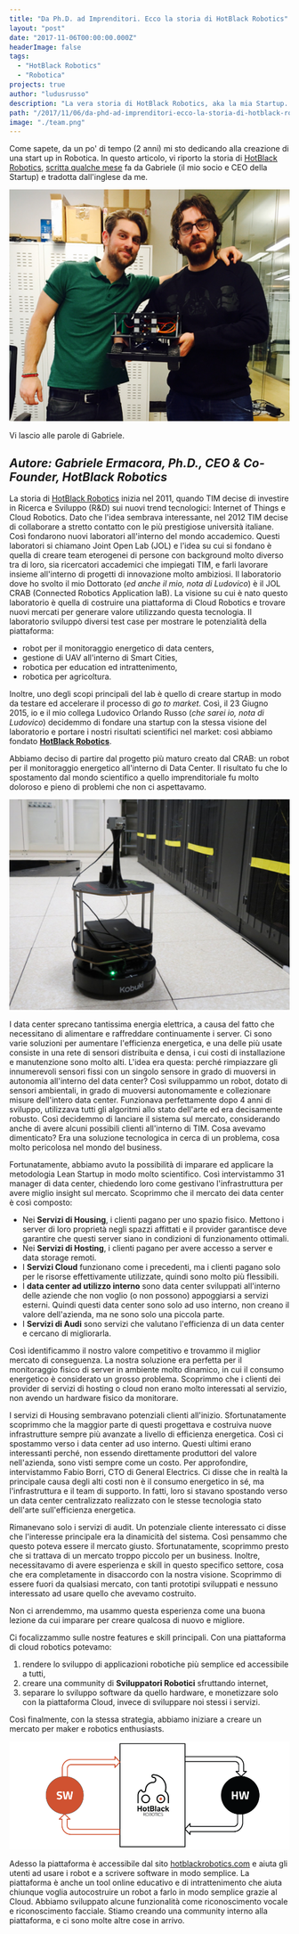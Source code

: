 ```yaml
---
title: "Da Ph.D. ad Imprenditori. Ecco la storia di HotBlack Robotics"
layout: "post"
date: "2017-11-06T00:00:00.000Z"
headerImage: false
tags:
  - "HotBlack Robotics"
  - "Robotica"
projects: true
author: "ludusrusso"
description: "La vera storia di HotBlack Robotics, aka la mia Startup. Scritta dal mio socio Gabriele Ermacora"
path: "/2017/11/06/da-phd-ad-imprenditori-ecco-la-storia-di-hotblack-robotics/"
image: "./team.png"
---
```


Come sapete, da un po' di tempo (2 anni) mi sto dedicando alla creazione di una
start up in Robotica. In questo articolo, vi riporto la storia di [HotBlack Robotics](http://www.hotblackrobotics.com/),
[scritta qualche mese](http://mars42.org/blog/2017/1/4/hotblack-robotics-story) fa da Gabriele (il mio socio e CEO della Startup) e tradotta
dall'inglese da me.

![Team HotBlack Robotics](./team.png)

Vi lascio alle parole di Gabriele.

## _Autore: Gabriele Ermacora, Ph.D., CEO & Co-Founder, HotBlack Robotics_

La storia di [HotBlack Robotics](http://www.hotblackrobotics.com/) inizia nel 2011, quando TIM decise di investire in Ricerca e Sviluppo (R&D) sui nuovi trend tecnologici: Internet of Things e Cloud Robotics.
Dato che l'idea sembrava interessante, nel 2012 TIM decise di collaborare a stretto contatto con le più prestigiose università italiane. Così fondarono nuovi laboratori all'interno del mondo accademico. Questi laboratori si chiamano Joint Open Lab (JOL) e l'idea su cui si fondano è quella di creare team eterogenei di persone con background molto diverso tra di loro, sia ricercatori accademici che impiegati TIM, e farli lavorare insieme all'interno di progetti di innovazione molto ambiziosi.
Il laboratorio dove ho svolto il mio Dottorato (_ed anche il mio, nota di Ludovico_) è il JOL CRAB (Connected Robotics Application laB). La visione su cui è nato questo laboratorio è quella di costruire una piattaforma di Cloud Robotics e trovare nuovi mercati per generare valore utilizzando questa tecnologia. Il laboratorio sviluppò diversi test case per mostrare le potenzialità della piattaforma:

- robot per il monitoraggio energetico di data centers,
- gestione di UAV all'interno di Smart Cities,
- robotica per education ed intrattenimento,
- robotica per agricoltura.

Inoltre, uno degli scopi principali del lab è quello di creare startup in modo da testare ed accelerare il processo di _go to market_. Così, il 23 Giugno 2015, io e il mio collega Ludovico Orlando Russo (_che sarei io, nota di Ludovico_) decidemmo di fondare una startup con la stessa visione del laboratorio e portare i nostri risultati scientifici nel market: così abbiamo fondato [**HotBlack Robotics**](http://www.hotblackrobotics.com/).

Abbiamo deciso di partire dal progetto più maturo creato dal CRAB: un robot per il monitoraggio energetico all'interno di Data Center. Il risultato fu che lo spostamento dal mondo scientifico a quello imprenditoriale fu molto doloroso e pieno di problemi che non ci aspettavamo.

![Robot per il monitoraggio termico nel data center](./robot.png)

I data center sprecano tantissima energia elettrica, a causa del fatto che necessitano di alimentare e raffreddare continuamente i server. Ci sono varie soluzioni per aumentare l'efficienza energetica, e una delle più usate consiste in una rete di sensori distribuita e densa, i cui costi di installazione e manutenzione sono molto alti. L'idea era questa: perché rimpiazzare gli innumerevoli sensori fissi con un singolo sensore in grado di muoversi in autonomia all'interno del data center? Così sviluppammo un robot, dotato di sensori ambientali, in grado di muoversi autonomamente e collezionare misure dell'intero data center. Funzionava perfettamente dopo 4 anni di sviluppo, utilizzava tutti gli algoritmi allo stato dell'arte ed era decisamente robusto.
Così decidemmo di lanciare il sistema sul mercato, considerando anche di avere alcuni possibili clienti all'interno di TIM. Cosa avevamo dimenticato? Era una soluzione tecnologica in cerca di un problema, cosa molto pericolosa nel mondo del business.

Fortunatamente, abbiamo avuto la possibilità di imparare ed applicare la metodologia Lean Startup in modo molto scientifico. Così intervistammo 31 manager di data center, chiedendo loro come gestivano l'infrastruttura per avere miglio insight sul mercato. Scoprimmo che il mercato dei data center è così composto:

- Nei **Servizi di Housing**, i clienti pagano per uno spazio fisico. Mettono i server di loro proprietà negli spazzi affittati e il provider garantisce deve garantire che questi server siano in condizioni di funzionamento ottimali.
- Nei **Servizi di Hosting**, i clienti pagano per avere accesso a server e data storage remoti.
- I **Servizi Cloud** funzionano come i precedenti, ma i clienti pagano solo per le risorse effettivamente utilizzate, quindi sono molto più flessibili.
- I **data center ad utilizzo interno** sono data center sviluppati all'interno delle aziende che non voglio (o non possono) appoggiarsi a servizi esterni. Quindi questi data center sono solo ad uso interno, non creano il valore dell'azienda, ma ne sono solo una piccola parte.
- I **Servizi di Audi** sono servizi che valutano l'efficienza di un data center e cercano di migliorarla.

Così identificammo il nostro valore competitivo e trovammo il miglior mercato di conseguenza. La nostra soluzione era perfetta per il monitoraggio fisico di server in ambiente molto dinamico, in cui il consumo energetico è considerato un grosso problema. Scoprimmo che i clienti dei provider di servizi di hosting o cloud non erano molto interessati al servizio, non avendo un hardware fisico da monitorare.

I servizi di Housing sembravano potenziali clienti all'inizio. Sfortunatamente scoprimmo che la maggior parte di questi progettava e costruiva nuove infrastrutture sempre più avanzate a livello di efficienza energetica. Così ci spostammo verso i data center ad uso interno. Questi ultimi erano interessanti perché, non essendo direttamente produttori del valore nell'azienda, sono visti sempre come un costo. Per approfondire, intervistammo Fabio Borri, CTO di General Electrics. Ci disse che in realtà la principale causa degli alti costi non è il consumo energetico in sé, ma l'infrastruttura e il team di supporto. In fatti, loro si stavano spostando verso un data center centralizzato realizzato con le stesse tecnologia stato dell'arte sull'efficienza energetica.

Rimanevano solo i servizi di audit. Un potenziale cliente interessato ci disse che l'interesse principale era la dinamicità del sistema. Così pensammo che questo poteva essere il mercato giusto. Sfortunatamente, scoprimmo presto che si trattava di un mercato troppo piccolo per un business. Inoltre, necessitavamo di avere esperienza e skill in questo specifico settore, cosa che era completamente in disaccordo con la nostra visione. Scoprimmo di essere fuori da qualsiasi mercato, con tanti prototipi sviluppati e nessuno interessato ad usare quello che avevamo costruito.

Non ci arrendemmo, ma usammo questa esperienza come una buona lezione da cui imparare per creare qualcosa di nuovo e migliore.

Ci focalizzammo sulle nostre features e skill principali. Con una piattaforma di cloud robotics potevamo:

1.  rendere lo sviluppo di applicazioni robotiche più semplice ed accessibile a tutti,
2.  creare una community di **Sviluppatori Robotici** sfruttando internet,
3.  separare lo sviluppo software da quello hardware, e monetizzare solo con la piattaforma Cloud, invece di sviluppare noi stessi i servizi.

Così finalmente, con la stessa strategia, abbiamo iniziare a creare un mercato per maker e robotics enthusiasts.

![Schema di funzionamento della piattaforma di HotBlack Robotics](./api.png)

Adesso la piattaforma è accessibile dal sito [hotblackrobotics.com](http://hotblackrobotics.com) e aiuta gli utenti ad usare i robot e a scrivere software in modo semplice. La piattaforma è anche un tool online educativo e di intrattenimento che aiuta chiunque voglia autocostruire un robot a farlo in modo semplice grazie al Cloud. Abbiamo sviluppato alcune funzionalità come riconoscimento vocale e riconoscimento facciale. Stiamo creando una community interno alla piattaforma, e ci sono molte altre cose in arrivo.

